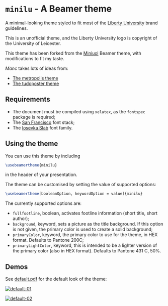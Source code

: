 
# `minilu` - A Beamer theme

A minimal-looking theme styled to fit most of the [Liberty University](https://www.liberty.edu/marketing/wp-content/uploads/sites/114/2023/01/Branding-Guide-Digital.pdf) brand guidelines.

This is an unofficial theme, and the Liberty University logo is copyright of the University of Leicester.

This theme has been forked from the [Miniuol](ellessenne/beamertheme-miniuol) Beamer theme, with modifications to fit my taste.

_Manc_ takes lots of ideas from:

* [The metropolis theme](https://github.com/matze/mtheme)
* [The tudoposter theme](https://github.com/MaxNoe/tudoposter)

## Requirements

* The document must be compiled using `xelatex`, as the `fontspec` package is required;
* The [San Francisco](https://developer.apple.com/fonts/) font stack;
* The [Iosevka Slab](https://typeof.net/Iosevka/) font family.

## Using the theme

You can use this theme by including

```latex
\usebeamertheme{minilu}
```
in the header of your presentation.

The theme can be customised by setting the value of supported options:

```latex
\usebeamertheme[booleanOption, keywordOption = value]{minilu}
```
The currently supported options are:

* `fullfootline`, boolean, activates footline information (short title, short author);
* `background`, keyword, sets a picture as the title background. If this option is not given, the primary color is used to create a solid background;
* `primaryColor`, keyword, the primary color to use for the theme, in HEX format. Defaults to Pantone 200C;
* `primaryLightColor`, keyword, this is intended to be a lighter version of the primary color (also in HEX format). Defaults to Pantone 431 C, 50%.

## Demos

See [default.pdf](./default.pdf) for the default look of the theme:

[![default-01](./default-1.png)](./default.pdf)

[![default-02](./default-2.png)](./default.pdf)
